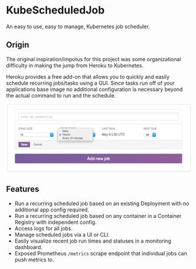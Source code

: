 # KubeScheduledJob
An easy to use, easy to manage, Kubernetes job scheduler.

## Origin

The original inspiration/impotus for this project was some organizational difficulty in making the jump from Heroku to Kubernetes. 

Heroku provides a free add-on that allows you to quickly and easily schedule recurring jobs/tasks using a GUI. Since tasks run off of your applications base image no additional configuration is necessary beyond the actual command to run and the schedule. 

![heroku-scheduler](images/heroku-scheduler.png)

## Features

- Run a recurring scheduled job based on an existing Deployment with no additional app config required.
- Run a recurring scheduled job based on any container in a Container Registry with independent config.
- Access logs for all jobs.
- Manage scheduled jobs via a UI or CLI.
- Easily visualize recent job run times and statuses in a monitoring dashboard.
- Exposed Prometheus `/metrics` scrape endpoint that individual jobs can push metrics to.
